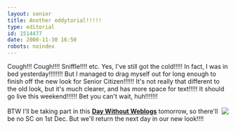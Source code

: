 ```yaml
---
layout: senior
title: Another eddytorial!!!!!
type: editorial
id: 1514477
date: 2000-11-30 16:50
robots: noindex
---
```

Cough!!! Cough!!!! Sniffle!!!! etc. Yes, I've still got the cold!!!!! In fact, I was in bed yesterday!!!!!!!! But I managed to drag myself out for long enough to finish off the new look for Senior Citizen!!!!!! It's not really that different to the old look, but it's much clearer, and has more space for text!!!!! It should go live this weekend!!!!!! Bet you can't wait, huh!!!!!!!<br/><br/><a href="http://www.bradlands.com/dww/"><img align="right" border="0" class="picture_frame" src="http://www.seniordads.fsnet.co.uk/seniordads/features/citizen/v2/dww/dw2-icon.gif"/></a>BTW I'll be taking part in this <a href="http://www.bradlands.com/dww/"><b>Day Without Weblogs</b></a> tomorrow, so there'll be no SC on 1st Dec. But we'll return the next day in our new look!!!!